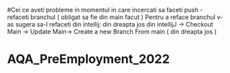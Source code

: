 #Cei ce aveti probleme in momentul in care incercati sa faceti push - refaceti branchul ( obligat sa fie din main facut )
Pentru a reface branchul v-as sugera sa-l refaceti din intellij:
din dreapta jos din intellijJ -> Checkout Main -> Update Main-> Create a new Branch From main ( din dreapta jos )
# AQA_PreEmployment_2022

